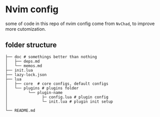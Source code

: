 # Nvim config

some of code in this repo of nvim config come from `NvChad`, to improve more cutomization.

## folder structure

```
├── doc # somethings better than nothing
│   ├── deps.md
│   └── memos.md
├── init.lua
├── lazy-lock.json
├── lua
│   ├── core  # core configs, default configs
│   └── plugins # plugins folder
│         └── plugin-name
│               ├─ config.lua # plugin config
│               └─ init.lua # plugin init setup
│ 
└── README.md
```

